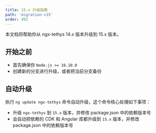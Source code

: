 ```yaml
---
title: 15.x 升级指南
path: 'migration-v15'
order: 992
---
```


<alert>本文档将帮助你从 ngx-tethys 14.x 版本升级到 15.x 版本。</alert>

## 开始之前

- 首先确保你 `Node.js >= 16.10.0`
- 创建新的分支进行升级，或者把当前分支备份

## 自动升级
执行 `ng update ngx-tethys` 命令自动升级，这个命令核心处理如下事项：
- 升级 `ngx-tethys` 到 `15.x` 版本，并修改 package.json 中的依赖版本号
- 会自动把依赖的 CDK 和 Angular 库都升级到 `15.x` 版本，并修改 package.json 中的依赖版本号
